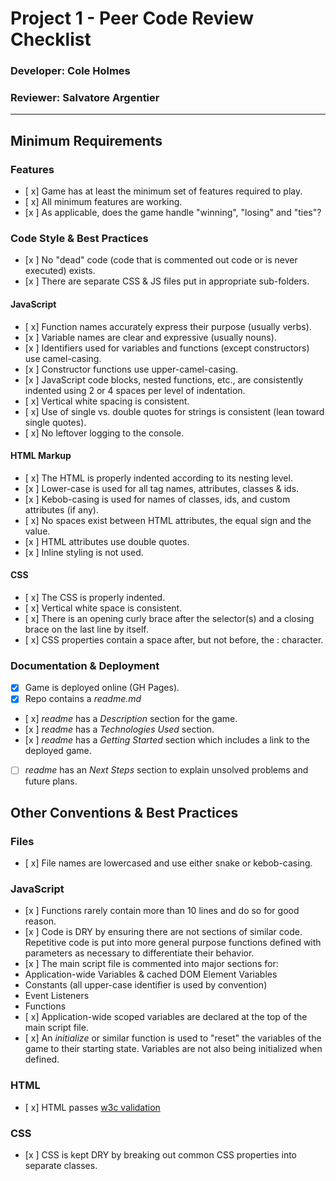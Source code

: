 # Project 1 - Peer Code Review Checklist

### Developer: Cole Holmes
### Reviewer: Salvatore Argentier
---

## Minimum Requirements

### Features
- [ x] Game has at least the minimum set of features required to play.
- [ x] All minimum features are working.
- [x ] As applicable, does the game handle "winning", "losing" and "ties"?

### Code Style & Best Practices
- [x ] No "dead" code (code that is commented out code or is never executed) exists.
- [x ] There are separate CSS & JS files put in appropriate sub-folders.

#### JavaScript
- [ x] Function names accurately express their purpose (usually verbs).
- [x ] Variable names are clear and expressive (usually nouns).
- [x ] Identifiers used for variables and functions (except constructors) use camel-casing.
- [x ] Constructor functions use upper-camel-casing.
- [x ] JavaScript code blocks, nested functions, etc., are consistently indented using 2 or 4 spaces per level of indentation.
- [ x] Vertical white spacing is consistent.
- [ x] Use of single vs. double quotes for strings is consistent (lean toward single quotes).
- [ x] No leftover logging to the console.

#### HTML Markup
- [ x] The HTML is properly indented according to its nesting level.
- [x ] Lower-case is used for all tag names, attributes, classes & ids.
- [x ] Kebob-casing is used for names of classes, ids, and custom attributes (if any).
- [ x] No spaces exist between HTML attributes, the equal sign and the value.
- [x ] HTML attributes use double quotes.
- [x ] Inline styling is not used.

#### CSS
- [ x] The CSS is properly indented.
- [ x] Vertical white space is consistent.
- [ x] There is an opening curly brace after the selector(s) and a closing brace on the last line by itself.
- [ x] CSS properties contain a space after, but not before, the : character.

### Documentation & Deployment
- [x] Game is deployed online (GH Pages).
- [x] Repo contains a _readme.md_
- [ x] _readme_ has a _Description_ section for the game.
- [x ] _readme_ has a _Technologies Used_ section.
- [x ] _readme_ has a _Getting Started_ section which includes a link to the deployed game.
- [ ] _readme_ has an _Next Steps_ section to explain unsolved problems and future plans.

## Other Conventions & Best Practices

### Files
- [ x] File names are lowercased and use either snake or kebob-casing.

### JavaScript
- [x ] Functions rarely contain more than 10 lines and do so for good reason.
- [x ] Code is DRY by ensuring there are not sections of similar code.  Repetitive code is put into more general purpose functions defined with parameters as necessary to differentiate their behavior.
- [x ] The main script file is commented into major sections for:
- Application-wide Variables & cached DOM Element Variables
- Constants (all upper-case identifier is used by convention)
- Event Listeners
- Functions
- [ x] Application-wide scoped variables are declared at the top of the main script file.
- [ x] An _initialize_ or similar function is used to "reset" the variables of the game to their starting state.  Variables are not also being initialized when defined.

### HTML
- [ x] HTML passes [w3c validation](https://validator.w3.org/)

### CSS
- [x ] CSS is kept DRY by breaking out common CSS properties into separate classes.
